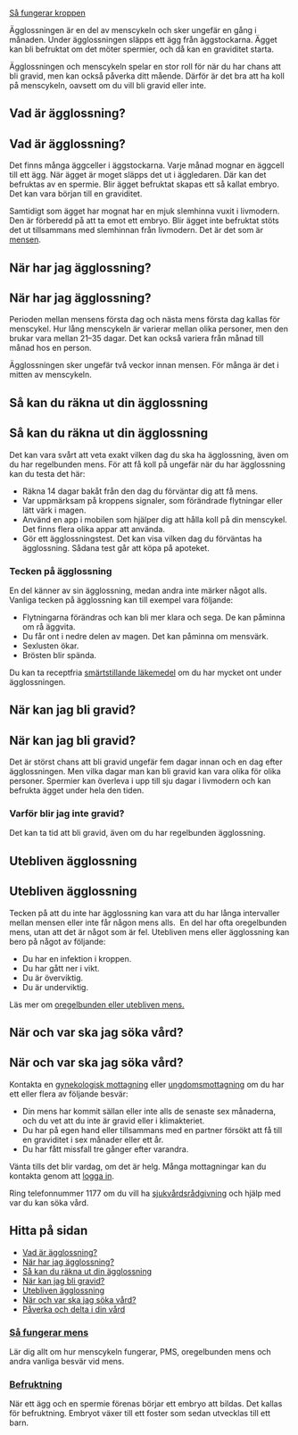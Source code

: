 [Så fungerar kroppen](https://www.1177.se/liv--halsa/sa-fungerar-kroppen/)

Ägglossningen är en del av menscykeln och sker ungefär en gång i månaden. Under ägglossningen släpps ett ägg från äggstockarna. Ägget kan bli befruktat om det möter spermier, och då kan en graviditet starta.

Ägglossningen och menscykeln spelar en stor roll för när du har chans att bli gravid, men kan också påverka ditt mående. Därför är det bra att ha koll på menscykeln, oavsett om du vill bli gravid eller inte.

Vad är ägglossning?
-------------------

Vad är ägglossning?
-------------------

Det finns många äggceller i äggstockarna. Varje månad mognar en äggcell till ett ägg. När ägget är moget släpps det ut i äggledaren. Där kan det befruktas av en spermie. Blir ägget befruktat skapas ett så kallat embryo. Det kan vara början till en graviditet.

Samtidigt som ägget har mognat har en mjuk slemhinna vuxit i livmodern. Den är förberedd på att ta emot ett embryo. Blir ägget inte befruktat stöts det ut tillsammans med slemhinnan från livmodern. Det är det som är [mensen](https://www.1177.se/liv--halsa/sa-fungerar-kroppen/mens/).

När har jag ägglossning?
------------------------

När har jag ägglossning?
------------------------

Perioden mellan mensens första dag och nästa mens första dag kallas för menscykel. Hur lång menscykeln är varierar mellan olika personer, men den brukar vara mellan 21–35 dagar. Det kan också variera från månad till månad hos en person.

Ägglossningen sker ungefär två veckor innan mensen. För många är det i mitten av menscykeln.  

Så kan du räkna ut din ägglossning
----------------------------------

Så kan du räkna ut din ägglossning
----------------------------------

Det kan vara svårt att veta exakt vilken dag du ska ha ägglossning, även om du har regelbunden mens. För att få koll på ungefär när du har ägglossning kan du testa det här:

*   Räkna 14 dagar bakåt från den dag du förväntar dig att få mens.
*   Var uppmärksam på kroppens signaler, som förändrade flytningar eller lätt värk i magen.
*   Använd en app i mobilen som hjälper dig att hålla koll på din menscykel. Det finns flera olika appar att använda.
*   Gör ett ägglossningstest. Det kan visa vilken dag du förväntas ha ägglossning. Sådana test går att köpa på apoteket.

### Tecken på ägglossning

En del känner av sin ägglossning, medan andra inte märker något alls. Vanliga tecken på ägglossning kan till exempel vara följande:

*   Flytningarna förändras och kan bli mer klara och sega. De kan påminna om rå äggvita.
*   Du får ont i nedre delen av magen. Det kan påminna om mensvärk.
*   Sexlusten ökar.
*   Brösten blir spända.

Du kan ta receptfria [smärtstillande läkemedel](https://www.1177.se/undersokning-behandling/behandling-med-lakemedel/lakemedel-utifran-diagnos/receptfria-lakemedel-vid-tillfallig-smarta---vad-ska-jag-valja/) om du har mycket ont under ägglossningen.

När kan jag bli gravid?
-----------------------

När kan jag bli gravid?
-----------------------

Det är störst chans att bli gravid ungefär fem dagar innan och en dag efter ägglossningen. Men vilka dagar man kan bli gravid kan vara olika för olika personer. Spermier kan överleva i upp till sju dagar i livmodern och kan befrukta ägget under hela den tiden. 

### Varför blir jag inte gravid?

Det kan ta tid att bli gravid, även om du har regelbunden ägglossning.

Utebliven ägglossning
---------------------

Utebliven ägglossning
---------------------

Tecken på att du inte har ägglossning kan vara att du har långa intervaller mellan mensen eller inte får någon mens alls.  En del har ofta oregelbunden mens, utan att det är något som är fel. Utebliven mens eller ägglossning kan bero på något av följande:

*   Du har en infektion i kroppen.
*   Du har gått ner i vikt.
*   Du är överviktig.
*   Du är underviktig.

Läs mer om [oregelbunden eller utebliven mens.](https://www.1177.se/sjukdomar--besvar/konsorgan/mens-blodningar-och-flytningar/oregelbunden-eller-utebliven-mens/)

När och var ska jag söka vård?
------------------------------

När och var ska jag söka vård?
------------------------------

Kontakta en [gynekologisk mottagning](https://www.1177.se/lankbiblioteket/nationella-lankar/1177---lankar/hitta-vard---forinstallda-sok/hitta-vard---gynekologimottagning-nara-mig/) eller [ungdomsmottagning](https://www.1177.se/lankbiblioteket/nationella-lankar/1177---lankar/hitta-vard---forinstallda-sok/hitta-vard---ungdomsmottagning-nara-mig/) om du har ett eller flera av följande besvär:

*   Din mens har kommit sällan eller inte alls de senaste sex månaderna, och du vet att du inte är gravid eller i klimakteriet.
*   Du har på egen hand eller tillsammans med en partner försökt att få till en graviditet i sex månader eller ett år.
*   Du har fått missfall tre gånger efter varandra.

Vänta tills det blir vardag, om det är helg. Många mottagningar kan du kontakta genom att [logga in](https://e-tjanster.1177.se/mvk/login/login.xhtml).

Ring telefonnummer 1177 om du vill ha [sjukvårdsrådgivning](https://www.1177.se/Skane/om-1177-vardguiden/1177-vardguiden-pa-telefon/om-1177-vardguiden-pa-telefon/) och hjälp med var du kan söka vård.

Hitta på sidan
--------------

*   [Vad är ägglossning?](https://www.1177.se/liv--halsa/sa-fungerar-kroppen/sa-fungerar-agglossning/#section-216061)
*   [När har jag ägglossning?](https://www.1177.se/liv--halsa/sa-fungerar-kroppen/sa-fungerar-agglossning/#section-216062)
*   [Så kan du räkna ut din ägglossning](https://www.1177.se/liv--halsa/sa-fungerar-kroppen/sa-fungerar-agglossning/#section-216067)
*   [När kan jag bli gravid?](https://www.1177.se/liv--halsa/sa-fungerar-kroppen/sa-fungerar-agglossning/#section-217297)
*   [Utebliven ägglossning](https://www.1177.se/liv--halsa/sa-fungerar-kroppen/sa-fungerar-agglossning/#section-217301)
*   [När och var ska jag söka vård?](https://www.1177.se/liv--halsa/sa-fungerar-kroppen/sa-fungerar-agglossning/#section-217302)
*   [Påverka och delta i din vård](https://www.1177.se/liv--halsa/sa-fungerar-kroppen/sa-fungerar-agglossning/#section-217303)

### [Så fungerar mens](https://www.1177.se/liv--halsa/sa-fungerar-kroppen/mens/)

Lär dig allt om hur menscykeln fungerar, PMS, oregelbunden mens och andra vanliga besvär vid mens.

### [Befruktning](https://www.1177.se/barn--gravid/graviditet/om-graviditeten/befruktning/)

När ett ägg och en spermie förenas börjar ett embryo att bildas. Det kallas för befruktning. Embryot växer till ett foster som sedan utvecklas till ett barn.